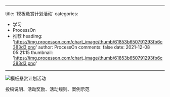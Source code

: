 
---
title: '模板悬赏计划活动'
categories: 
 - 学习
 - ProcessOn
 - 推荐
headimg: 'https://img.processon.com/chart_image/thumb/61853b650791293fb6c383d3.png'
author: ProcessOn
comments: false
date: 2021-12-08 05:21:15
thumbnail: 'https://img.processon.com/chart_image/thumb/61853b650791293fb6c383d3.png'
---

<div>   
<img class="thumb" alt="模板悬赏计划活动" src="https://img.processon.com/chart_image/thumb/61853b650791293fb6c383d3.png" referrerpolicy="no-referrer">
<p>投稿说明、活动奖励、活动规则、案例示范</p>  
</div>
            